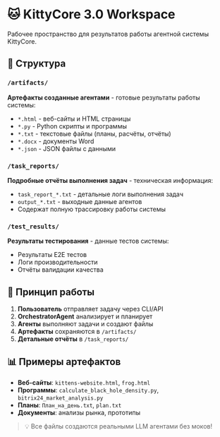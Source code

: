 # 🐱 KittyCore 3.0 Workspace

Рабочее пространство для результатов работы агентной системы KittyCore.

## 📂 Структура

### `/artifacts/` 
**Артефакты созданные агентами** - готовые результаты работы системы:
- `*.html` - веб-сайты и HTML страницы  
- `*.py` - Python скрипты и программы
- `*.txt` - текстовые файлы (планы, расчёты, отчёты)
- `*.docx` - документы Word
- `*.json` - JSON файлы с данными

### `/task_reports/`
**Подробные отчёты выполнения задач** - техническая информация:
- `task_report_*.txt` - детальные логи выполнения задач
- `output_*.txt` - выходные данные агентов
- Содержат полную трассировку работы системы

### `/test_results/`
**Результаты тестирования** - данные тестов системы:
- Результаты E2E тестов
- Логи производительности
- Отчёты валидации качества

## 🎯 Принцип работы

1. **Пользователь** отправляет задачу через CLI/API
2. **OrchestratorAgent** анализирует и планирует
3. **Агенты** выполняют задачи и создают файлы
4. **Артефакты** сохраняются в `/artifacts/`
5. **Детальные отчёты** в `/task_reports/`

## 📊 Примеры артефактов

- **Веб-сайты**: `kittens-website.html`, `frog.html`
- **Программы**: `calculate_black_hole_density.py`, `bitrix24_market_analysis.py`  
- **Планы**: `План_на_день.txt`, `plan.txt`
- **Документы**: анализы рынка, прототипы

> 💡 Все файлы создаются реальными LLM агентами без моков! 